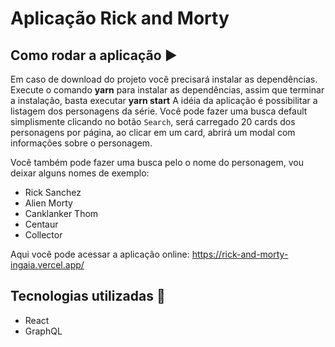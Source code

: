 # Aplicação Rick and Morty

## Como rodar a aplicação :arrow_forward:

Em caso de download do projeto você precisará instalar as dependências.
Execute o comando **yarn** para instalar as dependências, assim que terminar a instalação, basta executar **yarn start**
A idéia da aplicação é possibilitar a listagem dos personagens da série.
Você pode fazer uma busca default simplismente clicando no botão `Search`, será carregado 20 cards dos personagens por página,
ao clicar em um card, abrirá um modal com informações sobre o personagem.

Você também pode fazer uma busca pelo o nome do personagem, vou deixar alguns nomes de exemplo: 

* Rick Sanchez
* Alien Morty
* Canklanker Thom
* Centaur
* Collector

Aqui você pode acessar a aplicação online: https://rick-and-morty-ingaia.vercel.app/


## Tecnologias utilizadas :robot:
* React 
* GraphQL
